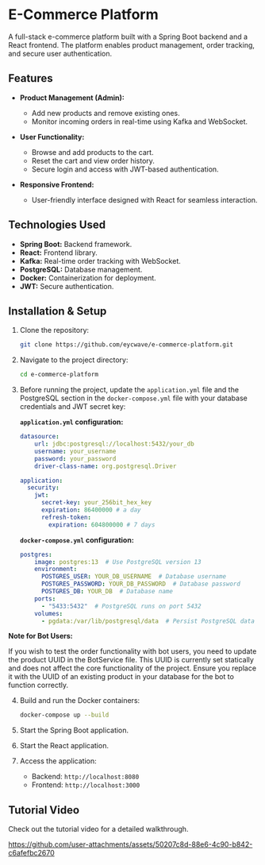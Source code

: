 # E-Commerce Platform

A full-stack e-commerce platform built with a Spring Boot backend and a React frontend. The platform enables product management, order tracking, and secure user authentication.

## Features

- **Product Management (Admin):**
  - Add new products and remove existing ones.
  - Monitor incoming orders in real-time using Kafka and WebSocket.

- **User Functionality:**
  - Browse and add products to the cart.
  - Reset the cart and view order history.
  - Secure login and access with JWT-based authentication.

- **Responsive Frontend:**
  - User-friendly interface designed with React for seamless interaction.

## Technologies Used

- **Spring Boot:** Backend framework.
- **React:** Frontend library.
- **Kafka:** Real-time order tracking with WebSocket.
- **PostgreSQL:** Database management.
- **Docker:** Containerization for deployment.
- **JWT:** Secure authentication.

## Installation & Setup

1. Clone the repository:
   ```bash
   git clone https://github.com/eycwave/e-commerce-platform.git
   ```
2. Navigate to the project directory:
   ```bash
   cd e-commerce-platform
   ```
3. Before running the project, update the `application.yml` file and the PostgreSQL section in the `docker-compose.yml` file with your database credentials and JWT secret key:

   **`application.yml` configuration:**
   ```yaml
   datasource:
       url: jdbc:postgresql://localhost:5432/your_db
       username: your_username
       password: your_password
       driver-class-name: org.postgresql.Driver

   application:
     security:
       jwt:
         secret-key: your_256bit_hex_key
         expiration: 86400000 # a day
         refresh-token:
           expiration: 604800000 # 7 days
   ```

   **`docker-compose.yml` configuration:**
   ```yaml
   postgres:
       image: postgres:13  # Use PostgreSQL version 13
       environment:
         POSTGRES_USER: YOUR_DB_USERNAME  # Database username
         POSTGRES_PASSWORD: YOUR_DB_PASSWORD  # Database password
         POSTGRES_DB: YOUR_DB  # Database name
       ports:
         - "5433:5432"  # PostgreSQL runs on port 5432
       volumes:
         - pgdata:/var/lib/postgresql/data  # Persist PostgreSQL data
   ```

**Note for Bot Users:**

If you wish to test the order functionality with bot users, you need to update the product UUID in the BotService file. This UUID is currently set statically and does not affect the core functionality of the project. Ensure you replace it with the UUID of an   existing product in your database for the bot to function correctly.
   
4. Build and run the Docker containers:
   ```bash
   docker-compose up --build
   ```
   
5. Start the Spring Boot application.
   
6. Start the React application.
   
7. Access the application:
   - Backend: `http://localhost:8080`
   - Frontend: `http://localhost:3000`

## Tutorial Video

Check out the tutorial video for a detailed walkthrough.

https://github.com/user-attachments/assets/50207c8d-88e6-4c90-b842-c6afefbc2670
